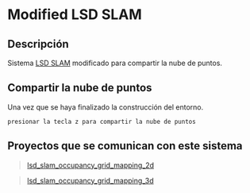 
Modified LSD SLAM 
======================
Descripción
-----------
Sistema [ LSD SLAM](https://github.com/tum-vision/lsd_slam) modificado para compartir la nube de puntos.

Compartir la nube de puntos
-------------------------

Una vez que se haya finalizado la construcción del entorno.

```
presionar la tecla z para compartir la nube de puntos
```

Proyectos que se comunican con este sistema
-----------------

>[lsd_slam_occupancy_grid_mapping_2d](https://github.com/enriquemromo/lsd_slam_occupancy_grid_mapping_2d) 

>[lsd_slam_occupancy_grid_mapping_3d](https://github.com/enriquemromo/lsd_slam_occupancy_grid_mapping_3d) 
